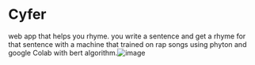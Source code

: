# Cyfer
web app that helps you rhyme. you write a sentence and get a rhyme for that sentence with a machine that trained on rap songs using phyton and google Colab with bert algorithm.![image](https://user-images.githubusercontent.com/45328077/131218709-a61f3f9f-26e6-4660-99b1-0c2071d1a064.png)

